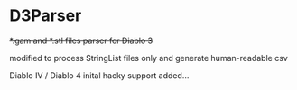 D3Parser
========

~~*.gam and *.stl files parser for Diablo 3~~

modified to process StringList files only and generate human-readable csv

Diablo IV / Diablo 4 inital hacky support added...
